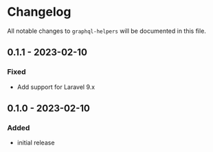 # Changelog

All notable changes to `graphql-helpers` will be documented in this file.

## 0.1.1 - 2023-02-10

### Fixed
- Add support for Laravel 9.x

## 0.1.0 - 2023-02-10

### Added
- initial release

